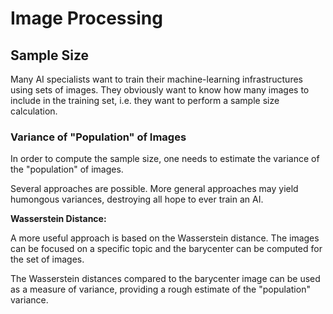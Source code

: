 
# Image Processing

## Sample Size

Many AI specialists want to train their machine-learning infrastructures using sets of images. They obviously want to know how many images to include in the training set, i.e. they want to perform a sample size calculation.

### Variance of "Population" of Images

In order to compute the sample size, one needs to estimate the variance of the "population" of images.

Several approaches are possible. More general approaches may yield humongous variances, destroying all hope to ever train an AI.

**Wasserstein Distance:**

A more useful approach is based on the Wasserstein distance. The images can be focused on a specific topic and the barycenter can be computed for the set of images.

The Wasserstein distances compared to the barycenter image can be used as a measure of variance, providing a rough estimate of the "population" variance.

